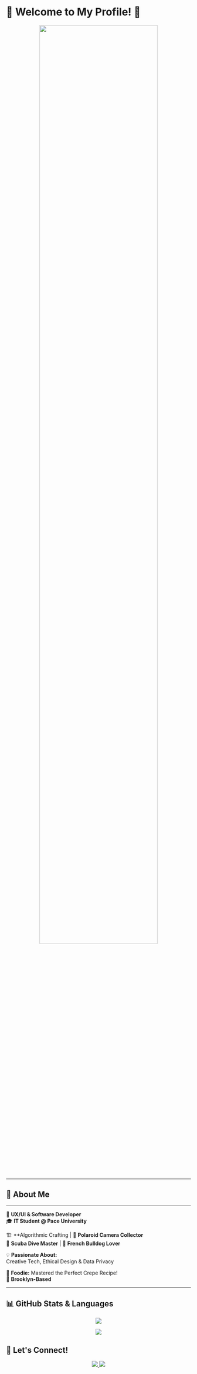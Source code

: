 # 🌟 Welcome to My Profile! 🌟  

<p align="center">
  <img src="https://media0.giphy.com/media/v1.Y2lkPTc5MGI3NjExZnkwdmo3ZDFtbzU4ZWFzenVrNXp1ZGU4MG83YXJ3MHA2bGppbTMwcSZlcD12MV9pbnRlcm5hbF9naWZfYnlfaWQmY3Q9Zw/dV3GXudtLAbTi/giphy.gif" width="80%"/>
</p>

---

## 🎨 About Me  
---

🚀 **UX/UI & Software Developer**  
🎓 **IT Student @ Pace University**  

🏗 **Algorithmic Crafting | 📸 **Polaroid Camera Collector**  
🤿 **Scuba Dive Master** | 🐶 **French Bulldog Lover**

💡 **Passionate About:**  
Creative Tech, Ethical Design & Data Privacy  

🍓 **Foodie:** Mastered the Perfect Crepe Recipe!  
🗽 **Brooklyn-Based**



---

## 📊 GitHub Stats & Languages
<p align="center">
  <img src="https://github-readme-stats.vercel.app/api/top-langs/?username=Rwilly1&layout=compact&theme=tokyonight&langs_count=6&card_width=500" />
</p>


<p align="center">
  <img src="https://raw.githubusercontent.com/Rwilly1/Rwilly1/output/github-contribution-grid-snake.svg" />
</p>



## 🚀 Let's Connect!
<p align="center">
  <a href="https://www.linkedin.com/in/remington-williams/" target="_blank">
    <img src="https://img.shields.io/badge/-LinkedIn-blue?style=for-the-badge&logo=linkedin&logoColor=white&link=https://www.linkedin.com/in/remington-williams/"/>
  </a>
  <a href="mailto:rw53783n@pace.edu">
    <img src="https://img.shields.io/badge/-Email-D14836?style=for-the-badge&logo=gmail&logoColor=white"/>
  </a>
</p>
